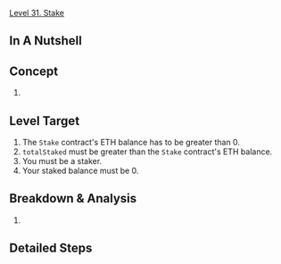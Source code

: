 [Level 31. Stake](https://ethernaut.openzeppelin.com/level/31)

## In A Nutshell

>

## Concept

1. 

## Level Target

1. The `Stake` contract's ETH balance has to be greater than 0.
2. `totalStaked` must be greater than the `Stake` contract's ETH balance.
3. You must be a staker.
4. Your staked balance must be 0.

## Breakdown & Analysis

1. 

## Detailed Steps

